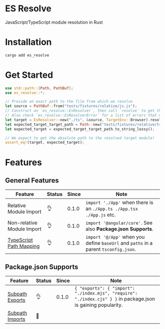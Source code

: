# ES Resolve

JavaScript/TypeScript module resolution in Rust

# Installation

```bash
cargo add es_resolve
```

# Get Started

```rust
use std::path::{Path, PathBuf};
use es_resolve::*;

// Provide an exact path to the file from which we resolve
let source = PathBuf::from("tests/fixtures/relative/js.js");
// Construct an `es_resolve::EsResolver`, then call `resolve` to get the result.
// Also check `es_resolve::EsResolverError` for a list of errors that might occur!
let target = EsResolver::new("./ts", &source, TargetEnv::Browser).resolve().unwrap();
let expected_target_target_path = Path::new("tests/fixtures/relative/ts.ts").canonicalize().unwrap();
let expected_target = expected_target_target_path.to_string_lossy();

// We expect to get the absolute path to the resolved target module!
assert_eq!(target, expected_target);
```

# Features

## General Features

| Feature | Status | Since  | Note |
|---|---|---|---|
| Relative Module Import | 👌 | 0.1.0 | `import './App'` when there is an `./App.ts ./App.tsx ./App.js` etc.
| Non-relative Module Import | 👌 | 0.1.0 | `import '@angular/core'`. See also **Package.json Supports**.
| [TypeScript Path Mapping](https://www.typescriptlang.org/docs/handbook/module-resolution.html#path-mapping) | 👌 | 0.1.0 | `import '@/App'` when you define `baseUrl` and `paths` in a parent `tsconfig.json`.

## Package.json Supports

| Feature | Status | Since  | Note |
|---|---|---|---|
| [Subpath Exports](https://nodejs.org/api/packages.html#subpath-exports) | 👌 | 0.1.0 | `{ "exports": { "import": "./index.mjs", "require": "./index.cjs" } }` in package.json is gaining popularity.
| [Subpath Imports](https://nodejs.org/api/packages.html#subpath-imports) | 👷 |  | 

